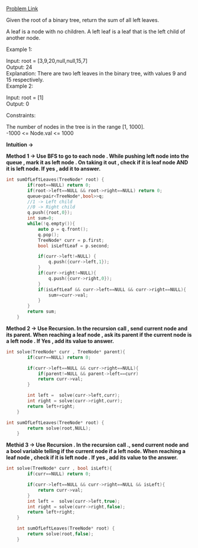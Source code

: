 [Problem Link](https://leetcode.com/problems/sum-of-left-leaves/description/?envType=daily-question&envId=2024-04-14)<br>

Given the root of a binary tree, return the sum of all left leaves.

A leaf is a node with no children. A left leaf is a leaf that is the left child of another node.<br>

 

Example 1:<br>


Input: root = [3,9,20,null,null,15,7]<br>
Output: 24<br>
Explanation: There are two left leaves in the binary tree, with values 9 and 15 respectively.<br>
Example 2:<br>

Input: root = [1]<br>
Output: 0<br>
 

Constraints:<br>

The number of nodes in the tree is in the range [1, 1000].<br>
-1000 <= Node.val <= 1000<br>

__Intuition ->__<br>

__Method 1 -> Use BFS to go to each node . While pushing left node into the queue , mark it as left node . On taking it out , check if it is leaf node AND it is left node. If yes , add it to answer.__

```C++
int sumOfLeftLeaves(TreeNode* root) {
        if(root==NULL) return 0;
        if(root->left==NULL && root->right==NULL) return 0;
        queue<pair<TreeNode*,bool>>q;
        //1 -> Left child
        //0 -> Right child
        q.push({root,0});
        int sum=0;
        while(!q.empty()){
            auto p = q.front();
            q.pop();
            TreeNode* curr = p.first;
            bool isLeftLeaf = p.second;

            if(curr->left!=NULL) {
                q.push({curr->left,1});
            }
            if(curr->right!=NULL){
                q.push({curr->right,0});
            }
            if(isLeftLeaf && curr->left==NULL && curr->right==NULL){
                sum+=curr->val;
            }
        }
        return sum;
    }
```

__Method 2 -> Use Recursion. In the recursion call , send current node and its parent. When reaching a leaf node , ask its parent if the current node is a left node . If Yes , add its value to answer.__

```C++
int solve(TreeNode* curr , TreeNode* parent){
        if(curr==NULL) return 0;

        if(curr->left==NULL && curr->right==NULL){
            if(parent!=NULL && parent->left==curr)
            return curr->val;
        }

        int left =  solve(curr->left,curr);
        int right = solve(curr->right,curr);
        return left+right;
    }

int sumOfLeftLeaves(TreeNode* root) {
        return solve(root,NULL);
    }

```

__Methid 3 -> Use Recursion . In the recursion call ., send current node and a bool variable telling if the current node if a left node. When reaching a leaf node ,  check if it is left node . If yes , add its value to the answer.__

```C++
int solve(TreeNode* curr , bool isLeft){
        if(curr==NULL) return 0;

        if(curr->left==NULL && curr->right==NULL && isLeft){
            return curr->val;
        }
        int left =  solve(curr->left,true);
        int right = solve(curr->right,false);
        return left+right;
    }

    int sumOfLeftLeaves(TreeNode* root) {
        return solve(root,false);
    }
```
